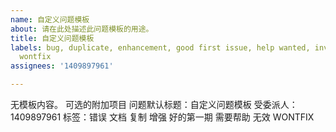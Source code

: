 ```yaml
---
name: 自定义问题模板
about: 请在此处描述此问题模板的用途。
title: 自定义问题模板
labels: bug, duplicate, enhancement, good first issue, help wanted, invalid, question,
  wontfix
assignees: '1409897961'

---
```


无模板内容。
可选的附加项目
问题默认标题：自定义问题模板
受委派人：1409897961
标签：错误 文档 复制 增强 好的第一期 需要帮助 无效 WONTFIX
